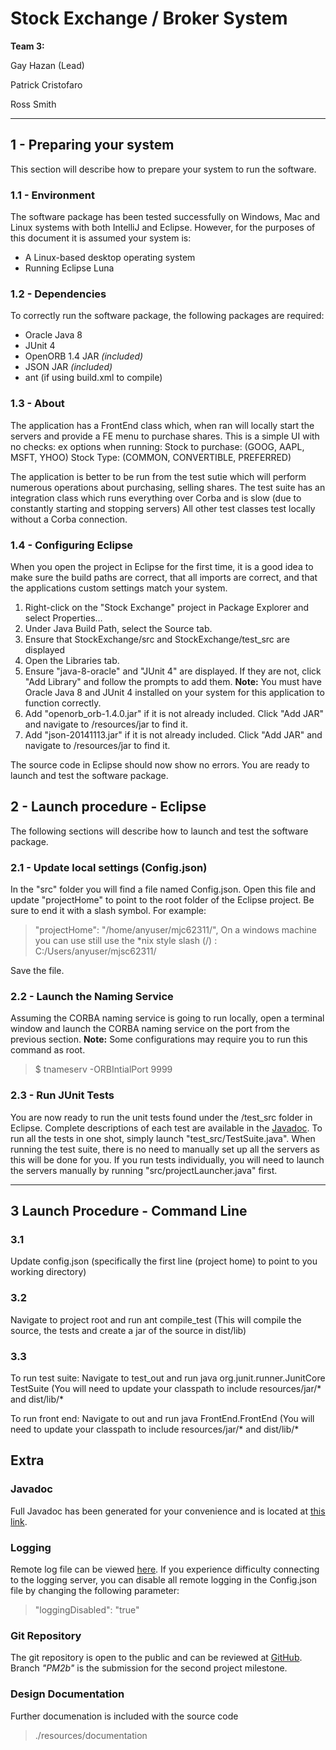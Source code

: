 # Stock Exchange / Broker System

**Team 3:**

Gay Hazan (Lead)

Patrick Cristofaro 

Ross Smith

---

## 1 - Preparing your system
This section will describe how to prepare your system to run the software.

### 1.1 - Environment
The software package has been tested successfully on Windows, Mac and Linux systems with both IntelliJ and Eclipse. However, 
for the purposes of this document it is assumed your system is:

  * A Linux-based desktop operating system
  * Running Eclipse Luna

### 1.2 - Dependencies
To correctly run the software package, the following packages are required:

  * Oracle Java 8  
  * JUnit 4   
  * OpenORB 1.4 JAR *(included)*  
  * JSON JAR *(included)*
  * ant (if using build.xml to compile)


### 1.3 - About
The application has a FrontEnd class which, when ran will locally start the servers and provide a FE menu to purchase
shares.  This is a simple UI with no checks:
ex options when running:
Stock to purchase: (GOOG, AAPL, MSFT, YHOO)
Stock Type: (COMMON, CONVERTIBLE, PREFERRED)

The application is better to be run from the test sutie which will perform numerous operations about purchasing, selling shares.
The test suite has an integration class which runs everything over Corba and is slow (due to constantly starting and stopping servers)
All other test classes test locally without a Corba connection.

### 1.4 - Configuring Eclipse
When you open the project in Eclipse for the first time, it is a good idea to make sure the build paths are correct, that all imports are correct, and that the applications custom settings match your system.

1. Right-click on the "Stock Exchange" project in Package Explorer and select Properties...
2. Under Java Build Path, select the Source tab.
3. Ensure that StockExchange/src and StockExchange/test_src are displayed
4. Open the Libraries tab.
5. Ensure "java-8-oracle" and "JUnit 4" are displayed. If they are not, click "Add Library" and follow the prompts 
to add them. **Note:** You must have Oracle Java 8 and JUnit 4 installed on your system for this application to function correctly.
6. Add "openorb_orb-1.4.0.jar" if it is not already included. Click "Add JAR" and navigate to /resources/jar to find it.
7. Add "json-20141113.jar" if it is not already included. Click "Add JAR" and navigate to /resources/jar to find it.

The source code in Eclipse should now show no errors. You are ready to launch and test the software package.


## 2 - Launch procedure - Eclipse
The following sections will describe how to launch and test the software package.

### 2.1 - Update local settings (Config.json)
In the "src" folder you will find a file named Config.json. Open this file and update "projectHome" to point to the root folder of the Eclipse project. Be sure to end it with a slash symbol. For example:

>"projectHome": "/home/anyuser/mjc62311/",
> On a windows machine you can use still use the *nix style slash (/) : C:/Users/anyuser/mjsc62311/

Save the file.

### 2.2 - Launch the Naming Service
Assuming the CORBA naming service is going to run locally, open a terminal window and launch the CORBA naming service on the port from the previous section. **Note:** Some configurations may require you to run this command as root.

> $ tnameserv -ORBIntialPort 9999

### 2.3 - Run JUnit Tests
You are now ready to run the unit tests found under the /test_src folder in Eclipse. Complete descriptions of each test are available in the [Javadoc](http://users.encs.concordia.ca/~patrickc/).
To run all the tests in one shot, simply launch "test_src/TestSuite.java". When running the test suite, there is no need to manually set up all the servers as this will be done for you.
If you run tests individually, you will need to launch the servers manually by running "src/projectLauncher.java" first.

---

## 3 Launch Procedure - Command Line

### 3.1
Update config.json (specifically the first line (project home) to point to you working directory)

### 3.2
Navigate to project root and run ant compile_test
(This will compile the source, the tests and create a jar of the source in dist/lib)

### 3.3
To run test suite:
    Navigate to test_out and run java org.junit.runner.JunitCore TestSuite
    (You will need to update your classpath to include resources/jar/* and dist/lib/*

To run front end:
    Navigate to out and run java FrontEnd.FrontEnd
    (You will need to update your classpath to include resources/jar/* and dist/lib/*

## Extra
### Javadoc
Full Javadoc has been generated for your convenience and is located at [this link](http://users.encs.concordia.ca/~patrickc/).

### Logging
Remote log file can be viewed [here](http://166.78.186.20/resources/log/displayLog.html). If you experience difficulty connecting to the logging server, you can disable all remote logging in the Config.json file by changing the following parameter:

> "loggingDisabled": "true"

### Git Repository
The git repository is open to the public and can be reviewed at [GitHub](https://github.com/pcristo/mjc62311/tree/PM2b). Branch *"PM2b"* is the submission for the second project milestone.

### Design Documentation
Further documenation is included with the source code

> ./resources/documentation


